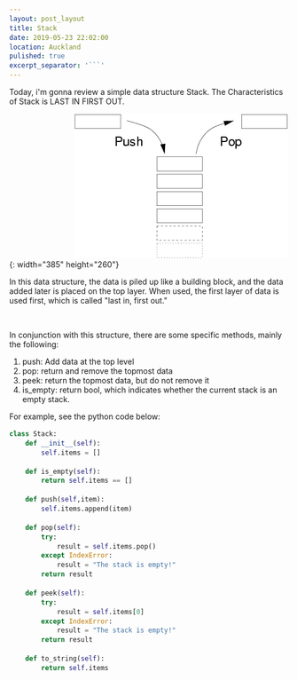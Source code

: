 ```yaml
---
layout: post_layout
title: Stack
date: 2019-05-23 22:02:00
location: Auckland
pulished: true
excerpt_separator: '```'
---
```


Today, i'm gonna review a simple data structure Stack. The Characteristics of Stack is LAST IN FIRST OUT.

&nbsp; &nbsp; &nbsp; &nbsp; &nbsp; &nbsp; &nbsp; &nbsp; &nbsp; &nbsp; &nbsp; &nbsp; &nbsp; &nbsp; &nbsp;&nbsp;![](/assets/img/Stack_graph.png){: width="385" height="260"}

In this data structure, the data is piled up like a building block, and the data added later is placed on the top layer. When used, the first layer of data is used first, which is called "last in, first out."

&nbsp;

In conjunction with this structure, there are some specific methods, mainly the following:

1. push: Add data at the top level
2. pop: return and remove the topmost data
3. peek: return the topmost data, but do not remove it
4. is\_empty: return bool, which indicates whether the current stack is an empty stack.


For example, see the python code below:
```python
class Stack:
    def __init__(self):
        self.items = []

    def is_empty(self):
        return self.items == []

    def push(self,item):
        self.items.append(item)

    def pop(self):
        try:
            result = self.items.pop()
        except IndexError:
            result = "The stack is empty!"
        return result

    def peek(self):
        try:
            result = self.items[0]
        except IndexError:
            result = "The stack is empty!"
        return result

    def to_string(self):
        return self.items
```

